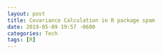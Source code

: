 ```yaml
---
layout: post
title: Covariance Calculation in R package spam
date: 2019-05-09 19:57 -0600
categories: Tech
tags: [R]
---
```

